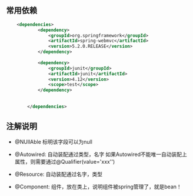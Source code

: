 ## 常用依赖
```xml
    <dependencies>
            <dependency>
                <groupId>org.springframework</groupId>
                <artifactId>spring-webmvc</artifactId>
                <version>5.2.0.RELEASE</version>
            </dependency>
    
            <dependency>
                <groupId>junit</groupId>
                <artifactId>junit</artifactId>
                <version>4.12</version>
                <scope>test</scope>
            </dependency>
                    
    
        </dependencies>
```    
## 注解说明
- @NUllAble 标明该字段可以为null
- @Autowired: 自动装配通过类型，名字
   如果Autowired不能唯一自动装配上属性，则需要通过@Qualifier(value='xxx'')
- @Resource: 自动装配通过名字，类型

- @Component: 组件，放在类上，说明组件被spring管理了，就是bean！
